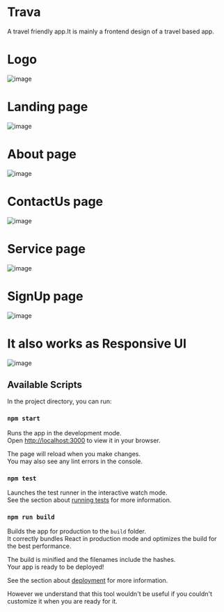 # Trava
A travel friendly app.It is mainly a frontend design of a travel based app.
# Logo
![image](https://github.com/Nazira-Jesmin-Lina/Trava/blob/master/src/assets/logo.jpg)
# Landing page
![image](https://github.com/Nazira-Jesmin-Lina/Trava/blob/master/src/assets/homepage.png)
# About page
![image](https://github.com/Nazira-Jesmin-Lina/Trava/blob/master/src/assets/paboutpage.png)
# ContactUs page
![image](https://github.com/Nazira-Jesmin-Lina/Trava/blob/master/src/assets/contact.png)
# Service page
![image](https://github.com/Nazira-Jesmin-Lina/Trava/blob/master/src/assets/servicepage.png)
# SignUp page
![image](https://github.com/Nazira-Jesmin-Lina/Trava/blob/master/src/assets/signup.png)
# It also works as Responsive UI 
![image](https://github.com/Nazira-Jesmin-Lina/Trava/blob/master/src/assets/responsive.png)


## Available Scripts

In the project directory, you can run:

### `npm start`

Runs the app in the development mode.\
Open [http://localhost:3000](http://localhost:3000) to view it in your browser.

The page will reload when you make changes.\
You may also see any lint errors in the console.

### `npm test`

Launches the test runner in the interactive watch mode.\
See the section about [running tests](https://facebook.github.io/create-react-app/docs/running-tests) for more information.

### `npm run build`

Builds the app for production to the `build` folder.\
It correctly bundles React in production mode and optimizes the build for the best performance.

The build is minified and the filenames include the hashes.\
Your app is ready to be deployed!

See the section about [deployment](https://facebook.github.io/create-react-app/docs/deployment) for more information.

 However we understand that this tool wouldn't be useful if you couldn't customize it when you are ready for it.





